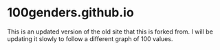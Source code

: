 # 100genders.github.io
This is an updated version of the old site that this is forked from. I will be updating it slowly to follow a different graph of 100 values.
